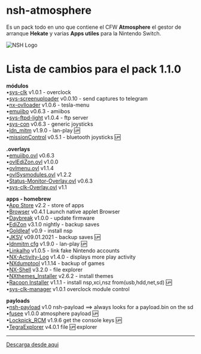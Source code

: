 # nsh-atmosphere
Es un pack todo en uno que contiene el CFW **Atmosphere** el gestor de arranque **Hekate** y varias **Apps utiles** para la Nintendo Switch.

![NSH Logo](https://raw.githubusercontent.com/team-racoon/nsh-atmosphere/master/nsh-logo.png)


# Lista de cambios para el pack 1.1.0

**módulos**  
•[sys-clk](https://github.com/retronx-team/sys-clk/releases) v1.0.1 - overclock  
•[sys-screenuploader](https://github.com/bakatrouble/sys-screenuploader/releases)  v0.0.10 - send captures to telegram  
•[nx-ovlloader](https://github.com/WerWolv/nx-ovlloader/releases) v1.0.6 - tesla-menu  
•[emuiibo](https://github.com/XorTroll/emuiibo/releases) v0.6.3 - amiibos  
•[sys-ftpd-light](https://github.com/cathery/sys-ftpd-light/releases) v1.0.4 - ftp server  
•[sys-con](https://github.com/cathery/sys-con/releases) v0.6.3 - generic joysticks  
•[ldn_mitm](https://github.com/spacemeowx2/ldn_mitm/releases) v1.9.0 - lan-play 🆙  
•[missionControl](https://github.com/ndeadly/MissionControl/releases/) v0.5.1 - bluetooth joysticks 🆙  

**.overlays**  
•[emuiibo.ovl](https://github.com/XorTroll/emuiibo/releases) v0.6.3  
•[ovlEdiZon.ovl](https://github.com/WerWolv/EdiZon/releases) v1.0.0  
•[ovlmenu.ovl](https://github.com/WerWolv/Tesla-Menu/releases) v1.1.4  
•[ovlSysmodules.ovl](https://github.com/WerWolv/ovl-sysmodules/releases) v1.2.2  
•[Status-Monitor-Overlay.ovl](https://github.com/masagrator/Status-Monitor-Overlay/releases) v0.6.3  
•[sys-clk-Overlay.ovl](https://github.com/Sun-Research-University/sys-clk-Overlay/releases) v1.1  

**apps - homebrew**  
•[App Store](https://github.com/vgmoose/hb-appstore/releases) v2.2 - store of apps  
•[Browser](https://github.com/crc-32/BrowseNX/releases) v0.4.1 Launch native applet Browser  
•[Daybreak](https://github.com/Atmosphere-NX/Atmosphere/releases) v1.0.0 - update firmware  
•[EdiZon](https://github.com/WerWolv/EdiZon/releases) v3.1.0 nightly - backup saves  
•[Goldleaf](https://github.com/XorTroll/Goldleaf/releases) v0.9 - install nsp  
•[JKSV](https://github.com/J-D-K/JKSV/releases) v09.01.2021 - backup saves 🆙  
•[ldnmitm cfg](https://github.com/spacemeowx2/ldn_mitm/releases) v1.9.0 - lan-play 🆙  
•[Linkalho](https://github.com/rdmrocha/linkalho/releases) v1.0.5 - link fake Nintendo accounts  
•[NX-Activity-Log](https://github.com/tallbl0nde/NX-Activity-Log/releases) v1.4.0 - displays more play activity  
•[NXdumptool](https://github.com/DarkMatterCore/nxdumptool/releases) v1.1.14  - backup of games  
•[NX-Shell](https://github.com/joel16/NX-Shell/releases) v3.2.0 - file explorer  
•[NXthemes_Installer](https://github.com/exelix11/SwitchThemeInjector/releases) v2.6.2 - install themes  
•[Racoon Installer](https://github.com/team-racoon/Racoon-Installer/releases) v1.1.1 - install nsp,xci,nsz from(usb,hdd,net,sd) 🆙   
•[sys-clk-manager](https://github.com/retronx-team/sys-clk/releases) v1.0.1 overclock module control  

**payloads**  
•[nsh-payload](https://github.com/team-racoon/nsh-atmosphere/releases) v1.0 nsh-payload ==> always looks for a payload.bin on the sd  
•[fusee](https://github.com/Atmosphere-NX/Atmosphere/releases) v1.0.0 atmosphere payload 🆙  
•[Lockpick_RCM](https://github.com/shchmue/Lockpick_RCM/releases) v1.9.6 get the console keys 🆙  
•[TegraExplorer](https://github.com/suchmememanyskill/TegraExplorer/releases) v4.0.1 file 🆙 explorer   


-----------------------------------------------------------------------------
[Descarga desde aqui](https://github.com/team-racoon/nsh-atmosphere/releases)

